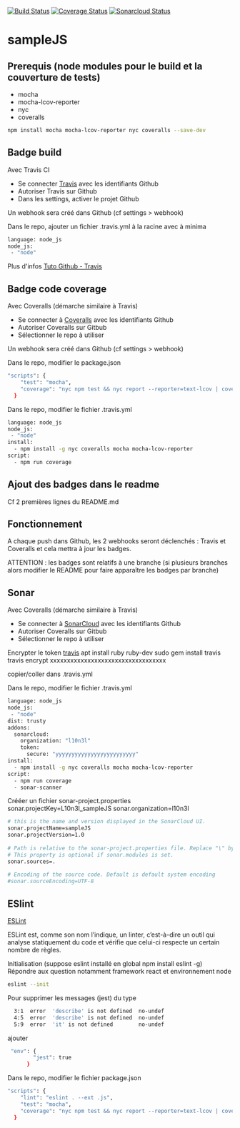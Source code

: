 [![Build Status](https://travis-ci.org/L10n3l/sampleJS.svg?branch=master)](https://travis-ci.org/L10n3l/sampleJS)
[![Coverage Status](https://coveralls.io/repos/github/L10n3l/sampleJS/badge.svg?branch=master)](https://coveralls.io/github/L10n3l/sampleJS?branch=master)
[![Sonarcloud Status](https://sonarcloud.io/api/project_badges/measure?project=L10n3l:sampleJS&metric=alert_status)](https://sonarcloud.io/dashboard?id=L10n3l:sampleJS)


# sampleJS

## Prerequis (node modules pour le build et la couverture de tests)
* mocha
* mocha-lcov-reporter
* nyc
* coveralls

```sh
npm install mocha mocha-lcov-reporter nyc coveralls --save-dev
```


## Badge build

Avec Travis CI
* Se connecter [Travis](https://travis-ci.org/) avec les identifiants Github
* Autoriser Travis sur Github
* Dans les settings, activer le projet Github

Un webhook sera créé dans Github (cf settings > webhook) 

Dans le repo, ajouter un fichier .travis.yml à la racine avec à minima

```sh
language: node_js
node_js:
 - "node"
```

Plus d'infos [Tuto Github - Travis](https://www.vogella.com/tutorials/TravisCi/article.html)


## Badge code coverage

Avec Coveralls (démarche similaire à Travis)
* Se connecter à [Coveralls](https://coveralls.io/)  avec les identifiants Github
* Autoriser Coveralls sur Gitbub
* Sélectionner le repo à utiliser

Un webhook sera créé dans Github (cf settings > webhook) 

Dans le repo, modifier le package.json

```sh
"scripts": {
    "test": "mocha",
    "coverage": "nyc npm test && nyc report --reporter=text-lcov | coveralls"
  }
```

Dans le repo, modifier le fichier .travis.yml

```sh
language: node_js
node_js:
 - "node"
install:
  - npm install -g nyc coveralls mocha mocha-lcov-reporter 
script:
  - npm run coverage
```

## Ajout des badges dans le readme

Cf 2 premières lignes du README.md

## Fonctionnement

A chaque push dans Github, les 2 webhooks seront déclenchés : Travis et Coveralls et cela mettra à jour les badges.

ATTENTION : les badges sont relatifs à une branche (si plusieurs branches alors modifier le README pour faire apparaître les badges par branche)

## Sonar

Avec Coveralls (démarche similaire à Travis)
* Se connecter à [SonarCloud](https://sonarcloud.io/)  avec les identifiants Github
* Autoriser Coveralls sur Gitbub
* Sélectionner le repo à utiliser

Encrypter le token [travis](https://docs.travis-ci.com/user/encryption-keys/#usage)
apt install ruby ruby-dev
sudo gem install travis
travis encrypt xxxxxxxxxxxxxxxxxxxxxxxxxxxxxxxxxx

copier/coller dans .travis.yml


Dans le repo, modifier le fichier .travis.yml

```sh
language: node_js
node_js:
 - "node"
dist: trusty
addons:
  sonarcloud:
    organization: "l10n3l"
    token:
      secure: "yyyyyyyyyyyyyyyyyyyyyyyyy"
install:
  - npm install -g nyc coveralls mocha mocha-lcov-reporter 
script:
  - npm run coverage
  - sonar-scanner
```

Crééer un fichier sonar-project.properties
sonar.projectKey=L10n3l_sampleJS
sonar.organization=l10n3l

```sh
# this is the name and version displayed in the SonarCloud UI.
sonar.projectName=sampleJS
sonar.projectVersion=1.0
 
# Path is relative to the sonar-project.properties file. Replace "\" by "/" on Windows.
# This property is optional if sonar.modules is set. 
sonar.sources=.
 
# Encoding of the source code. Default is default system encoding
#sonar.sourceEncoding=UTF-8
```


## ESlint

[ESLint](https://github.com/eslint/eslint)

ESLint est, comme son nom l’indique, un linter, c’est-à-dire un outil qui analyse statiquement du code et vérifie que celui-ci respecte un certain nombre de règles.

Initialisation (suppose eslint installé en global npm install eslint -g)
Répondre aux question notamment framework react et environnement node 

```sh
eslint --init
```

Pour supprimer les messages (jest) du type
 
```sh
  3:1  error  'describe' is not defined  no-undef
  4:5  error  'describe' is not defined  no-undef
  5:9  error  'it' is not defined        no-undef
```

ajouter

```sh
 "env": {
        "jest": true
      }
```

Dans le repo, modifier le fichier package.json

```sh
"scripts": {
    "lint": "eslint . --ext .js",
    "test": "mocha",
    "coverage": "nyc npm test && nyc report --reporter=text-lcov | coveralls"
  }
```
